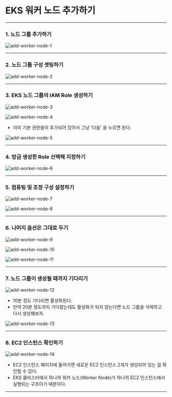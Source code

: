 # EKS 워커 노드 추가하기

---

### 1. 노드 그룹 추가하기
![add-worker-node-1](./imgs/add-worker-node-1.png)


---

### 2. 노드 그룹 구성 셋팅하기
![add-worker-node-2](./imgs/add-worker-node-2.png)

---

### 3. EKS 노드 그룹의 IAM Role 생성하기 
![add-worker-node-3](./imgs/add-worker-node-3.png)

![add-worker-node-4](./imgs/add-worker-node-4.png)

- 이미 기본 권한들이 추가되어 있어서 그냥 '다음' 을 누르면 된다.

![add-worker-node-5](./imgs/add-worker-node-5.png)

---

### 4. 방금 생성한 Role 선택해 지정하기
![add-worker-node-6](./imgs/add-worker-node-6.png)


---

### 5. 컴퓨팅 및 조정 구성 설정하기
![add-worker-node-7](./imgs/add-worker-node-7.png)

![add-worker-node-8](./imgs/add-worker-node-8.png)

---

### 6. 나머지 옵션은 그대로 두기
![add-worker-node-9](./imgs/add-worker-node-9.png)

![add-worker-node-10](./imgs/add-worker-node-10.png)

![add-worker-node-11](./imgs/add-worker-node-11.png)

---

### 7. 노드 그룹이 생성될 때까지 기다리기
![add-worker-node-12](./imgs/add-worker-node-12.png)

- 10분 정도 기다리면 활성화된다. 
- 만약 20분 정도까지 기다렸는데도 활성화가 되지 않는다면 노드 그룹을 삭제하고 다시 생성해보자.

![add-worker-node-13](./imgs/add-worker-node-13.png)


---

### 8. EC2 인스턴스 확인하기
![add-worker-node-14](./imgs/add-worker-node-14.png)

- EC2 인스턴스 페이지에 들어가면 새로운 EC2 인스턴스 2개가 생성되어 있는 걸 확인할 수 있다. 
- EKS 클러스터에서 하나의 워커 노드(Worker Node)가 하나의 EC2 인스턴스에서 실행되는 구조이기 때문이다.

---
